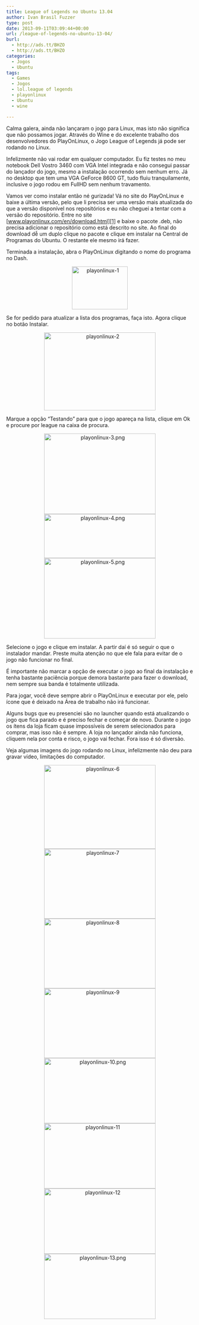```yaml
---
title: League of Legends no Ubuntu 13.04
author: Ivan Brasil Fuzzer
type: post
date: 2013-09-11T03:09:44+00:00
url: /league-of-legends-no-ubuntu-13-04/
burl:
  - http://ads.tt/BHZO
  - http://ads.tt/BHZO
categories:
  - Jogos
  - Ubuntu
tags:
  - Games
  - Jogos
  - lol.league of legends
  - playonlinux
  - Ubuntu
  - wine

---
```

Calma galera, ainda não lançaram o jogo para Linux, mas isto não significa que não possamos jogar. Através do Wine e do excelente trabalho dos desenvolvedores do PlayOnLinux, o Jogo League of Legends já pode ser rodando no Linux.

Infelizmente não vai rodar em qualquer computador. Eu fiz testes no meu notebook Dell Vostro 3460 com VGA Intel integrada e não consegui passar do lançador do jogo, mesmo a instalação ocorrendo sem nenhum erro. Já no desktop que tem uma VGA GeForce 8600 GT, tudo fluiu tranquilamente, inclusive o jogo rodou em FullHD sem nenhum travamento.

Vamos ver como instalar então né gurizada! Vá no site do PlayOnLinux e baixe a última versão, pelo que li precisa ser uma versão mais atualizada do que a versão disponível nos repositórios e eu não cheguei a tentar com a versão do repositório. Entre no site [www.playonlinux.com/en/download.html][1] e baixe o pacote .deb, não precisa adicionar o repositório como está descrito no site. Ao final do download dễ um duplo clique no pacote e clique em instalar na Central de Programas do Ubuntu. O restante ele mesmo irá fazer.

Terminada a instalação, abra o PlayOnLinux digitando o nome do programa no Dash.

<p style="text-align: center;">
  <a href="http://www.ubuntero.com.br/wp-content/uploads/2013/09/playonlinux-1.png"><img class="alignnone size-thumbnail wp-image-6016" alt="playonlinux-1" src="http://www.ubuntero.com.br/wp-content/uploads/2013/09/playonlinux-1-150x115.png" width="150" height="115" /></a>
</p>

Se for pedido para atualizar a lista dos programas, faça isto. Agora clique no botão Instalar.

<p style="text-align: center;">
  <a href="http://www.ubuntero.com.br/wp-content/uploads/2013/09/playonlinux-2.png"><img class="alignnone size-medium wp-image-6017" alt="playonlinux-2" src="http://www.ubuntero.com.br/wp-content/uploads/2013/09/playonlinux-2-300x209.png" width="300" height="209" /></a>
</p>

Marque a opção &#8220;Testando&#8221; para que o jogo apareça na lista, clique em Ok e procure por league na caixa de procura.

<p style="text-align: center;">
  <a href="http://www.ubuntero.com.br/wp-content/uploads/2013/09/playonlinux-3.png.png"><img class="alignnone size-medium wp-image-6018" alt="playonlinux-3.png" src="http://www.ubuntero.com.br/wp-content/uploads/2013/09/playonlinux-3.png-300x216.png" width="300" height="216" /></a> <a href="http://www.ubuntero.com.br/wp-content/uploads/2013/09/playonlinux-4.png.png"><img class="alignnone size-medium wp-image-6019" alt="playonlinux-4.png" src="http://www.ubuntero.com.br/wp-content/uploads/2013/09/playonlinux-4.png-300x118.png" width="300" height="118" /></a> <a href="http://www.ubuntero.com.br/wp-content/uploads/2013/09/playonlinux-5.png.png"><img class="alignnone size-medium wp-image-6020" alt="playonlinux-5.png" src="http://www.ubuntero.com.br/wp-content/uploads/2013/09/playonlinux-5.png-300x216.png" width="300" height="216" /></a>
</p>

Selecione o jogo e clique em instalar. A partir daí é só seguir o que o instalador mandar. Preste muita atenção no que ele fala para evitar de o jogo não funcionar no final.

É importante não marcar a opção de executar o jogo ao final da instalação e tenha bastante paciência porque demora bastante para fazer o download, nem sempre sua banda é totalmente utilizada.

Para jogar, você deve sempre abrir o PlayOnLinux e executar por ele, pelo ícone que é deixado na Área de trabalho não irá funcionar.

Alguns bugs que eu presenciei são no launcher quando está atualizando o jogo que fica parado e é preciso fechar e começar de novo. Durante o jogo os ítens da loja ficam quase impossíveis de serem selecionados para comprar, mas isso não é sempre. A loja no lançador ainda não funciona, cliquem nela por conta e risco, o jogo vai fechar. Fora isso é só diversão.

Veja algumas imagens do jogo rodando no Linux, infelizmente não deu para gravar vídeo, limitações do computador.

<p style="text-align: center;">
  <a href="http://www.ubuntero.com.br/wp-content/uploads/2013/09/playonlinux-6.png"><img class="alignnone size-medium wp-image-6023" alt="playonlinux-6" src="http://www.ubuntero.com.br/wp-content/uploads/2013/09/playonlinux-6-300x225.png" width="300" height="225" /></a> <a href="http://www.ubuntero.com.br/wp-content/uploads/2013/09/playonlinux-7.png"><img class="alignnone size-medium wp-image-6024" alt="playonlinux-7" src="http://www.ubuntero.com.br/wp-content/uploads/2013/09/playonlinux-7-300x187.png" width="300" height="187" /></a> <a href="http://www.ubuntero.com.br/wp-content/uploads/2013/09/playonlinux-8.png"><img class="alignnone size-medium wp-image-6025" alt="playonlinux-8" src="http://www.ubuntero.com.br/wp-content/uploads/2013/09/playonlinux-8-300x187.png" width="300" height="187" /></a> <a href="http://www.ubuntero.com.br/wp-content/uploads/2013/09/playonlinux-9.png"><img class="alignnone size-medium wp-image-6026" alt="playonlinux-9" src="http://www.ubuntero.com.br/wp-content/uploads/2013/09/playonlinux-9-300x187.png" width="300" height="187" /></a> <a href="http://www.ubuntero.com.br/wp-content/uploads/2013/09/playonlinux-10.png.png"><img class="alignnone size-medium wp-image-6027" alt="playonlinux-10.png" src="http://www.ubuntero.com.br/wp-content/uploads/2013/09/playonlinux-10.png-300x175.png" width="300" height="175" /></a> <a href="http://www.ubuntero.com.br/wp-content/uploads/2013/09/playonlinux-11.png"><img class="alignnone size-medium wp-image-6028" alt="playonlinux-11" src="http://www.ubuntero.com.br/wp-content/uploads/2013/09/playonlinux-11-300x175.png" width="300" height="175" /></a> <a href="http://www.ubuntero.com.br/wp-content/uploads/2013/09/playonlinux-12.png"><img class="alignnone size-medium wp-image-6029" alt="playonlinux-12" src="http://www.ubuntero.com.br/wp-content/uploads/2013/09/playonlinux-12-300x175.png" width="300" height="175" /></a> <a href="http://www.ubuntero.com.br/wp-content/uploads/2013/09/playonlinux-13.png.png"><img class="alignnone size-medium wp-image-6030" alt="playonlinux-13.png" src="http://www.ubuntero.com.br/wp-content/uploads/2013/09/playonlinux-13.png-300x175.png" width="300" height="175" /></a>
</p>

 [1]: http://www.playonlinux.com/en/download.html